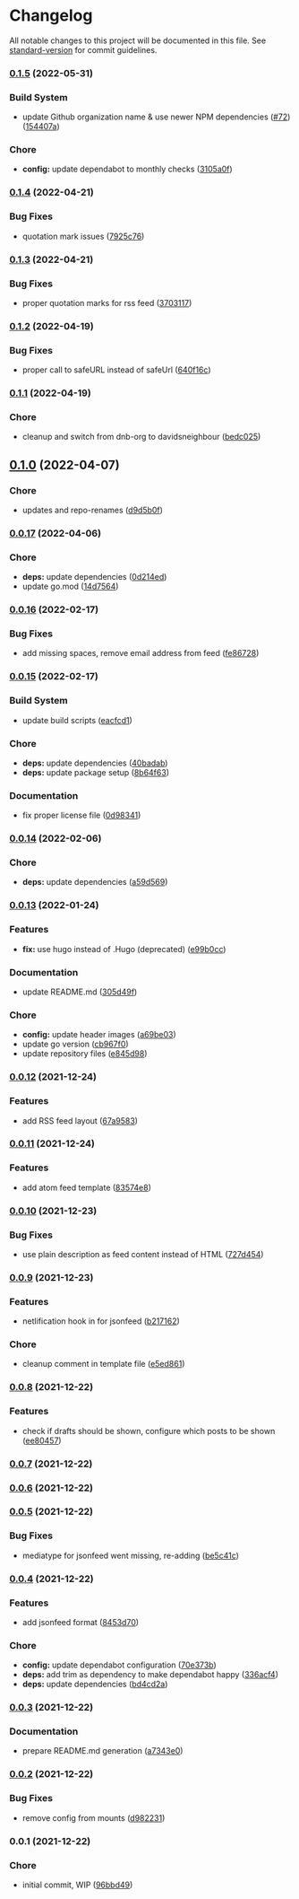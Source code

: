 # Changelog

All notable changes to this project will be documented in this file. See [standard-version](https://github.com/conventional-changelog/standard-version) for commit guidelines.

### [0.1.5](https://github.com/davidsneighbour/hugo-feeds/compare/v0.1.4...v0.1.5) (2022-05-31)


### Build System

* update Github organization name & use newer NPM dependencies ([#72](https://github.com/davidsneighbour/hugo-feeds/issues/72)) ([154407a](https://github.com/davidsneighbour/hugo-feeds/commit/154407a3cc198559db67b1cc79aa91c8066c7fe1))


### Chore

* **config:** update dependabot to monthly checks ([3105a0f](https://github.com/davidsneighbour/hugo-feeds/commit/3105a0f6e9e10aa6e27785f823b0f508746f10de))

### [0.1.4](https://github.com/davidsneighbour/hugo-feeds/compare/v0.1.3...v0.1.4) (2022-04-21)


### Bug Fixes

* quotation mark issues ([7925c76](https://github.com/davidsneighbour/hugo-feeds/commit/7925c768c14c9b2c912a07ba47ff93247e8c18a4))

### [0.1.3](https://github.com/davidsneighbour/hugo-feeds/compare/v0.1.2...v0.1.3) (2022-04-21)


### Bug Fixes

* proper quotation marks for rss feed ([3703117](https://github.com/davidsneighbour/hugo-feeds/commit/3703117d34a2bdc215078dd95f052344d905a576))

### [0.1.2](https://github.com/davidsneighbour/hugo-feeds/compare/v0.1.1...v0.1.2) (2022-04-19)


### Bug Fixes

* proper call to safeURL instead of safeUrl ([640f16c](https://github.com/davidsneighbour/hugo-feeds/commit/640f16c24c5cf6d6c5b07367b31f22297c391218))

### [0.1.1](https://github.com/davidsneighbour/hugo-feeds/compare/v0.1.0...v0.1.1) (2022-04-19)


### Chore

* cleanup and switch from dnb-org to davidsneighbour ([bedc025](https://github.com/davidsneighbour/hugo-feeds/commit/bedc0253378bb9dcda6f60d64a453b22fc2b00fe))

## [0.1.0](https://github.com/davidsneighbour/hugo-feeds/compare/v0.0.17...v0.1.0) (2022-04-07)


### Chore

* updates and repo-renames ([d9d5b0f](https://github.com/davidsneighbour/hugo-feeds/commit/d9d5b0f37982885f93353f1c55f472890fe23332))

### [0.0.17](https://github.com/davidsneighbour/hugo-feeds/compare/v0.0.16...v0.0.17) (2022-04-06)


### Chore

* **deps:** update dependencies ([0d214ed](https://github.com/davidsneighbour/hugo-feeds/commit/0d214ed17d83bda648bd1310c9744aa05ed7eb38))
* update go.mod ([14d7564](https://github.com/davidsneighbour/hugo-feeds/commit/14d7564893e1db7d6a6d9a7a8f3c045102b02ed1))

### [0.0.16](https://github.com/davidsneighbour/hugo-feeds/compare/v0.0.15...v0.0.16) (2022-02-17)


### Bug Fixes

* add missing spaces, remove email address from feed ([fe86728](https://github.com/davidsneighbour/hugo-feeds/commit/fe86728f306984db732a78d6e9aa682de1a73670))

### [0.0.15](https://github.com/davidsneighbour/hugo-feeds/compare/v0.0.14...v0.0.15) (2022-02-17)


### Build System

* update build scripts ([eacfcd1](https://github.com/davidsneighbour/hugo-feeds/commit/eacfcd16356321d3736ede20195f89afe319b094))


### Chore

* **deps:** update dependencies ([40badab](https://github.com/davidsneighbour/hugo-feeds/commit/40badabfd80f09cbb7665475648e056d5cdaca62))
* **deps:** update package setup ([8b64f63](https://github.com/davidsneighbour/hugo-feeds/commit/8b64f6312b958d28e9f5de9cd40644b7af062ced))


### Documentation

* fix proper license file ([0d98341](https://github.com/davidsneighbour/hugo-feeds/commit/0d983412fb97a1b39aa785440442a5047f7204e8))

### [0.0.14](https://github.com/davidsneighbour/hugo-feeds/compare/v0.0.13...v0.0.14) (2022-02-06)


### Chore

* **deps:** update dependencies ([a59d569](https://github.com/davidsneighbour/hugo-feeds/commit/a59d56961b8046c404d4795375d983c8dc63ac59))

### [0.0.13](https://github.com/davidsneighbour/hugo-feeds/compare/v0.0.12...v0.0.13) (2022-01-24)


### Features

* **fix:** use hugo instead of .Hugo (deprecated) ([e99b0cc](https://github.com/davidsneighbour/hugo-feeds/commit/e99b0cc56fd6df9cdc2588e17cec47685127825a))


### Documentation

* update README.md ([305d49f](https://github.com/davidsneighbour/hugo-feeds/commit/305d49f281ac2b7a5ceec0ff06a32aeeb7921823))


### Chore

* **config:** update header images ([a69be03](https://github.com/davidsneighbour/hugo-feeds/commit/a69be03475d02275cc20b6f21eef2ae54c257756))
* update go version ([cb967f0](https://github.com/davidsneighbour/hugo-feeds/commit/cb967f0556184025d79747ddfebe2d80fd183993))
* update repository files ([e845d98](https://github.com/davidsneighbour/hugo-feeds/commit/e845d980f599dccd53ee55c12775120866f9d554))

### [0.0.12](https://github.com/davidsneighbour/hugo-feeds/compare/v0.0.11...v0.0.12) (2021-12-24)


### Features

* add RSS feed layout ([67a9583](https://github.com/davidsneighbour/hugo-feeds/commit/67a9583b97fd93977399e35513f3bf04cbaa603f))

### [0.0.11](https://github.com/davidsneighbour/hugo-feeds/compare/v0.0.10...v0.0.11) (2021-12-24)


### Features

* add atom feed template ([83574e8](https://github.com/davidsneighbour/hugo-feeds/commit/83574e8b6a42944fa31ecf0be77a5777056516ae))

### [0.0.10](https://github.com/davidsneighbour/hugo-feeds/compare/v0.0.9...v0.0.10) (2021-12-23)


### Bug Fixes

* use plain description as feed content instead of HTML ([727d454](https://github.com/davidsneighbour/hugo-feeds/commit/727d454d38694cf2c3fb46712850a4e7de1a6024))

### [0.0.9](https://github.com/davidsneighbour/hugo-feeds/compare/v0.0.8...v0.0.9) (2021-12-23)


### Features

* netlification hook in for jsonfeed ([b217162](https://github.com/davidsneighbour/hugo-feeds/commit/b217162eaf5fc710c1c58e7387bc298d964d7948))


### Chore

* cleanup comment in template file ([e5ed861](https://github.com/davidsneighbour/hugo-feeds/commit/e5ed861ac067d84294e83977186c801adf1b883e))

### [0.0.8](https://github.com/davidsneighbour/hugo-feeds/compare/v0.0.7...v0.0.8) (2021-12-22)


### Features

* check if drafts should be shown, configure which posts to be shown ([ee80457](https://github.com/davidsneighbour/hugo-feeds/commit/ee80457d5505e65f865bf8a1efc9dc033b9bc061))

### [0.0.7](https://github.com/davidsneighbour/hugo-feeds/compare/v0.0.6...v0.0.7) (2021-12-22)

### [0.0.6](https://github.com/davidsneighbour/hugo-feeds/compare/v0.0.5...v0.0.6) (2021-12-22)

### [0.0.5](https://github.com/davidsneighbour/hugo-feeds/compare/v0.0.4...v0.0.5) (2021-12-22)


### Bug Fixes

* mediatype for jsonfeed went missing, re-adding ([be5c41c](https://github.com/davidsneighbour/hugo-feeds/commit/be5c41c7b9dfe5bf55afbb541ed738128f3fde6c))

### [0.0.4](https://github.com/davidsneighbour/hugo-feeds/compare/v0.0.3...v0.0.4) (2021-12-22)


### Features

* add jsonfeed format ([8453d70](https://github.com/davidsneighbour/hugo-feeds/commit/8453d70d04955eed26cf8e03f9c170d1d6440736))


### Chore

* **config:** update dependabot configuration ([70e373b](https://github.com/davidsneighbour/hugo-feeds/commit/70e373b17c8a58dcc72943e4a568f64c3794e5d7))
* **deps:** add trim as dependency to make dependabot happy ([336acf4](https://github.com/davidsneighbour/hugo-feeds/commit/336acf4162d7eeaea733d4f55454e9cdbb42ee4f))
* **deps:** update dependencies ([bd4cd2a](https://github.com/davidsneighbour/hugo-feeds/commit/bd4cd2ac2cf7027a4e056a8dad58abfed3d2f4b7))

### [0.0.3](https://github.com/davidsneighbour/hugo-feeds/compare/v0.0.2...v0.0.3) (2021-12-22)


### Documentation

* prepare README.md generation ([a7343e0](https://github.com/davidsneighbour/hugo-feeds/commit/a7343e03f77dcd565bade6aac25c74f6fbb80da1))

### [0.0.2](https://github.com/davidsneighbour/hugo-feeds/compare/v0.0.1...v0.0.2) (2021-12-22)


### Bug Fixes

* remove config from mounts ([d982231](https://github.com/davidsneighbour/hugo-feeds/commit/d982231ae712cc1cb2e6a7b9e78430c3d0207472))

### 0.0.1 (2021-12-22)


### Chore

* initial commit, WIP ([96bbd49](https://github.com/davidsneighbour/hugo-feeds/commit/96bbd494b07837a43274d3a0d9b8f14ff6bfb677))
